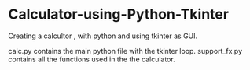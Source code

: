 # Calculator-using-Python-Tkinter
Creating a calcultor , with python and using tkinter as GUI.

calc.py contains the main python file with the tkinter loop.
support_fx.py contains all the functions used in the the calculator.
